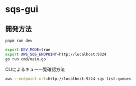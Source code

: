 # sqs-gui

## 開発方法

```sh
pnpm run dev
```

```sh
export DEV_MODE=true
export AWS_SQS_ENDPOINT=http://localhost:9324
go run cmd/main.go
```

CLIによるキュー一覧確認方法

```sh
aws --endpoint-url=http://localhost:9324 sqs list-queues
```
